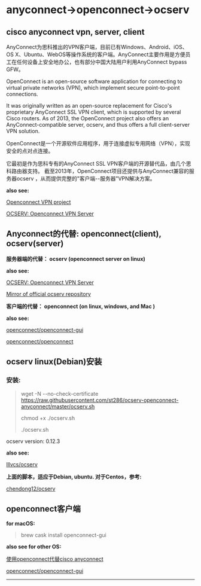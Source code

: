 # anyconnect->openconnect->ocserv
cisco anyconnect vpn,  server, client
---

AnyConnect为思科推出的VPN客户端，目前已有Windows、Android、iOS、OS X、Ubuntu、WebOS等操作系统的客户端。AnyConnect主要作用是方便员工在任何设备上安全地办公，也有部分中国大陆用户利用AnyConnect bypass GFW。

OpenConnect is an open-source software application for connecting to virtual private networks (VPN), which implement secure point-to-point connections.

It was originally written as an open-source replacement for Cisco's proprietary AnyConnect SSL VPN client, which is supported by several Cisco routers. As of 2013, the OpenConnect project also offers an AnyConnect-compatible server, ocserv, and thus offers a full client-server VPN solution.

OpenConnect是一个开源软件应用程序，用于连接虚拟专用网络（VPN），实现安全的点对点连接。

它最初是作为思科专有的AnyConnect SSL VPN客户端的开源替代品，由几个思科路由器支持。 截至2013年，OpenConnect项目还提供与AnyConnect兼容的服务器ocserv ，从而提供完整的"客户端--服务器"VPN解决方案。

**also see:**

[Openconnect VPN project](https://github.com/openconnect)

[OCSERV: Openconnect VPN Server](http://ocserv.gitlab.io/www/index.html)


## Anyconnect的代替: openconnect(client), ocserv(server) 

**服务器端的代替： ocserv (openconnect server on linux)**

**also see:**

[OCSERV: Openconnect VPN Server](http://ocserv.gitlab.io/www/index.html)

[Mirror of official ocserv repository](https://github.com/openconnect/ocserv)

**客户端的代替：  openconnect  (on linux, windows, and Mac )**

**also see:**

[openconnect/openconnect-gui](https://github.com/openconnect/openconnect-gui)

[openconnect/openconnect](https://github.com/openconnect/openconnect)

## ocserv linux(Debian)安装

### 安装:

> wget -N --no-check-certificate https://raw.githubusercontent.com/st286/ocserv-openconnect-anyconnect/master/ocserv.sh
>
> chmod +x ./ocserv.sh
>
> ./ocserv.sh

ocserv version: 0.12.3

**also see:**

[lllvcs/ocserv](https://github.com/lllvcs/ocserv)

**上面的脚本，适应于Debian, ubuntu. 对于Centos，参考:**

[chendong12/ocserv](https://github.com/chendong12/ocserv)

## openconnect客户端

**for macOS:**

>  brew cask install openconnect-gui

**also see for other OS:**

[使用openconnect代替cisco anyconnect](https://segmentfault.com/a/1190000011530974)

[openconnect/openconnect-gui](https://openconnect.github.io/openconnect-gui/)

---
